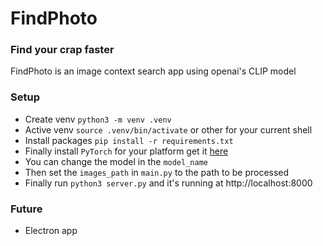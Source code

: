 # FindPhoto

### Find your crap faster

FindPhoto is an image context search app using openai's CLIP model

### Setup

- Create venv `python3 -m venv .venv`
- Active venv `source .venv/bin/activate` or other for your current shell
- Install packages `pip install -r requirements.txt`
- Finally install `PyTorch` for your platform get it [here](https://pytorch.org/get-started/locally/)
- You can change the model in the `model_name`
- Then set the `images_path` in `main.py` to the path to be processed
- Finally run `python3 server.py` and it's running at http://localhost:8000
### Future

- Electron app
